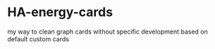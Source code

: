 # HA-energy-cards
my way to clean graph cards without specific development based on default custom cards
